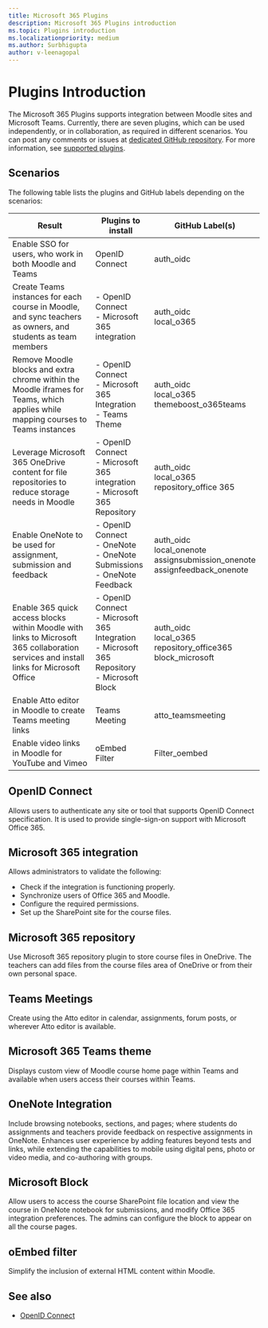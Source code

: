 ```yaml
---
title: Microsoft 365 Plugins 
description: Microsoft 365 Plugins introduction
ms.topic: Plugins introduction
ms.localizationpriority: medium
ms.author: Surbhigupta
author: v-leenagopal
---
```


# Plugins Introduction

The Microsoft 365 Plugins supports integration between Moodle sites and Microsoft Teams. Currently, there are seven plugins, which can be used independently, or in collaboration, as required in different scenarios. You can post any comments or issues at [dedicated GitHub repository](https://github.com/microsoft/o365-moodle/issues). For more information, see [supported plugins](https://moodle.org/plugins/?q=set:microsoft-365).

## Scenarios

The following table lists the plugins and GitHub labels depending on the scenarios:

|Result|Plugins to install|GitHub Label(s)|
|-----|-----|----|
| Enable SSO for users, who work in both Moodle and Teams | OpenID Connect | auth_oidc|
| Create Teams instances for each course in Moodle, and sync teachers as owners, and students as team members | - OpenID Connect </br> - Microsoft 365 integration | auth_oidc </br> local_o365|
| Remove Moodle blocks and extra chrome within the Moodle iframes for Teams, which applies while mapping courses to Teams instances | - OpenID Connect </br> - Microsoft 365 Integration </br> - Teams Theme| auth_oidc </br> local_o365 </br> themeboost_o365teams |
| Leverage Microsoft 365 OneDrive content for file repositories to reduce storage needs in Moodle | - OpenID Connect </br> - Microsoft 365 integration </br> - Microsoft 365 Repository | auth_oidc </br> local_o365 </br> repository_office 365|
| Enable OneNote to be used for assignment, submission and feedback| - OpenID Connect </br> - OneNote </br> - OneNote Submissions </br> - OneNote Feedback | auth_oidc </br> local_onenote </br> assignsubmission_onenote </br> assignfeedback_onenote| 
| Enable 365 quick access blocks within Moodle with links to Microsoft 365 collaboration services and install links for Microsoft Office | - OpenID Connect </br> - Microsoft 365 Integration </br> - Microsoft 365 Repository </br> - Microsoft Block | auth_oidc </br> local_o365 </br> repository_office365 </br> block_microsoft |
| Enable Atto editor in Moodle to create Teams meeting links | Teams Meeting | atto_teamsmeeting |
| Enable video links in Moodle for YouTube and Vimeo | oEmbed Filter | Filter_oembed |

## OpenID Connect

Allows users to authenticate any site or tool that supports OpenID Connect specification. It is used to provide single-sign-on support with Microsoft Office 365.

## Microsoft 365 integration

Allows administrators to validate the following:

* Check if the integration is functioning properly.
* Synchronize users of Office 365 and Moodle.
* Configure the required permissions.
* Set up the SharePoint site for the course files.

## Microsoft 365 repository

Use Microsoft 365 repository plugin to store course files in OneDrive. The teachers can add files from the course files area of OneDrive or from their own personal space.

## Teams Meetings

Create using the Atto editor in calendar, assignments, forum posts, or wherever Atto editor is available.

## Microsoft 365 Teams theme

Displays custom view of Moodle course home page within Teams and available when users access their courses within Teams.

## OneNote Integration

Include browsing notebooks, sections, and pages; where students do assignments and teachers provide feedback on respective assignments in OneNote. Enhances user experience by adding features beyond tests and links, while extending the capabilities to mobile using digital pens, photo or video media, and co-authoring with groups.
 
## Microsoft Block

Allow users to access the course SharePoint file location and view the course in OneNote notebook for submissions, and modify Office 365 integration preferences. The admins can configure the block to appear on all the course pages.

## oEmbed filter

Simplify the inclusion of external HTML content within Moodle.

## See also

* [OpenID Connect](openid-connect.md)

